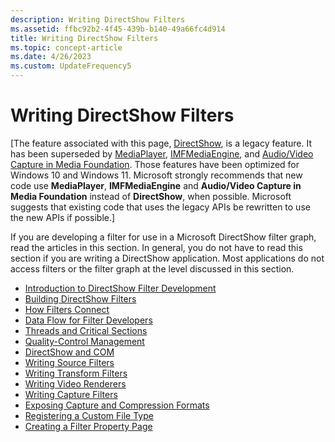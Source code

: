 ```yaml
---
description: Writing DirectShow Filters
ms.assetid: ffbc92b2-4f45-439b-b140-49a66fc4d914
title: Writing DirectShow Filters
ms.topic: concept-article
ms.date: 4/26/2023
ms.custom: UpdateFrequency5
---
```


# Writing DirectShow Filters

\[The feature associated with this page, [DirectShow](/windows/win32/directshow/directshow), is a legacy feature. It has been superseded by [MediaPlayer](/uwp/api/Windows.Media.Playback.MediaPlayer), [IMFMediaEngine](/windows/win32/api/mfmediaengine/nn-mfmediaengine-imfmediaengine), and [Audio/Video Capture in Media Foundation](/windows/win32/medfound/audio-video-capture-in-media-foundation). Those features have been optimized for Windows 10 and Windows 11. Microsoft strongly recommends that new code use **MediaPlayer**, **IMFMediaEngine** and **Audio/Video Capture in Media Foundation** instead of **DirectShow**, when possible. Microsoft suggests that existing code that uses the legacy APIs be rewritten to use the new APIs if possible.\]

If you are developing a filter for use in a Microsoft DirectShow filter graph, read the articles in this section. In general, you do not have to read this section if you are writing a DirectShow application. Most applications do not access filters or the filter graph at the level discussed in this section.

-   [Introduction to DirectShow Filter Development](introduction-to-directshow-filter-development.md)
-   [Building DirectShow Filters](building-directshow-filters.md)
-   [How Filters Connect](how-filters-connect.md)
-   [Data Flow for Filter Developers](data-flow-for-filter-developers.md)
-   [Threads and Critical Sections](threads-and-critical-sections.md)
-   [Quality-Control Management](quality-control-management.md)
-   [DirectShow and COM](directshow-and-com.md)
-   [Writing Source Filters](writing-source-filters.md)
-   [Writing Transform Filters](writing-transform-filters.md)
-   [Writing Video Renderers](writing-video-renderers.md)
-   [Writing Capture Filters](writing-capture-filters.md)
-   [Exposing Capture and Compression Formats](exposing-capture-and-compression-formats.md)
-   [Registering a Custom File Type](registering-a-custom-file-type.md)
-   [Creating a Filter Property Page](creating-a-filter-property-page.md)

 

 



